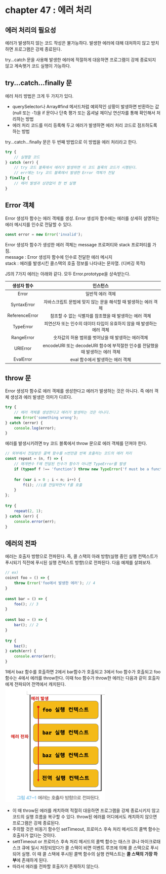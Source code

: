 # chapter 47 : 에러 처리
## 에러 처리의 필요성
에러가 발생하지 않는 코드 작성은 불가능하다. 발생한 에러에 대해 대처하지 않고 방치하면 프로그램은 강제 종료된다.

try...catch 문을 사용해 발생한 에러에 적절하게 대응하면 프로그램이 강제 종료되지 않고 계속햇거 코드 실행이 가능하다.

## try...catch...finally 문
에러 처리 방법은 크게 두 가지가 있다.  
- querySelector나 Array#find 메서드처럼 예외적인 상황이 발생하면 반환하는 값(null 또는 -1)을 if 문이나 단축 평가 또는 옵셔널 체이닝 연산자를 통해 확인해서 처리하는 방법
- 에러 처리 코드를 미리 등록해 두고 에러가 발생하면 에러 처리 코드로 점프하도록 하는 방법  

try...catch...finally 문은 두 번째 방법으로 이 방법을 에러 처리라고 한다.

```js
try {
    // 실행할 코드
} catch (err) {
    // try 코드 블록에서 에러가 발생하면 이 코드 블록의 코드가 시행된다.
    // err에는 try 코드 블록에서 발생한 Error 객체가 전달
} finally {
    // 에러 발생과 상관없이 한 번 실행
}
```

## Error 객체
Error 생성자 함수는 에러 객체를 생성. Error 생성자 함수에는 에러를 상세히 설명하는 에러 메시지를 인수로 전달할 수 있다.
```js
const error = new Error('invalid');
```
Error 생성자 함수가 생성한 에러 객체는 message 프로퍼티와 stack 프로퍼티를 가짐.  
message : Error 생성자 함수에 인수로 전달한 에러 메시지  
stack : 에러를 발생시킨 콜스택의 호출 정보를 나타내는 문자열. (디버깅 목적)

JS의 7가지 에러는 아래와 같다. 모두 Error.prototype을 상속받는다.

| 생성자 함수 | 인스턴스 |
|:----------:|:---------:|
| Error | 일반적 에러 객체 |
| SyntaxError | 자바스크립트 문법에 맞지 않는 문을 해석할 때 발생하는 에러 객체 |
| ReferenceError | 참조할 수 없는 식별자를 참조했을 때 발생하는 에러 객체 | 
| TypeError | 피연산자 또는 인수의 데이터 타입이 유효하지 않을 때 발생하는 에러 객체 | 
| RangeError | 숫자값의 허용 범위를 벗어났을 때 발생하는 에러객체 | 
| URIError | encodeURI 또는 decodeURI 함수에 부적절한 인수를 전달했을 때 발생하는 에러 객체 | 
| EvalError | eval 함수에서 발생하는 에러 객체 |

## throw 문
Error 생성자 함수로 에러 객체를 생성한다고 에러가 발생하는 것은 아니다. 즉 에러 객체 생성과 에러 발생은 의미가 다르다.
```js
try {
    // 에러 객체를 생성한다고 에러가 발생하는 것은 아니다.
    new Error('something wrong');
} catch (error) {
    console.log(error);
}
```

에러를 발생시키려면 try 코드 블록에서 throw 문으로 에러 객체를 던져야 한다.

```js
// 외부에서 전달받은 콜백 함수를 n번만큼 반복 호출하는 코드의 에러 처리
const repeat = (n, f) => {
    // 매개변수 f에 전달된 인수가 함수가 아니면 TypeError를 발생
    if (typeof f !== 'function') throw new TypeError('f must be a function');

    for (var i = 0 ; i < n; i++) {
        f(i); //i를 전달하면서 f를 호출
    }
};

try {
    repeat(2, 1);
} catch (err) {
    console.error(err);
}
```

## 에러의 전파
에러는 호출자 방향으로 전파된다. 
즉, 콜 스택의 아래 방향(실행 중인 실행 컨택스트가 푸시되기 직전에 푸시된 실행 컨텍스트 방향)으로 전파된다. 다음 예제를 살펴보자. 

```js
// ex)
coinst foo = () => {
    throw Error('foo에서 발생한 에러'); // 4
}

const bar = () => {
    foo(); // 3
}

const baz = () => {
    bar(); // 2
}

try {
    baz();
} catch(err) {
    console.error(err);
}
```

1에서 baz 함수를 호출하면 2에서 bar함수가 호출되고 3에서 foo 함수가 호출되고 foo 함수는 4에서 에러를 throw한다. 이때 foo 함수가 throw한 에러는 다음과 같이 호출자에게 전파되어 전역에서 캐치된다.  
![에러전파](images/에러전파.png)   

- 이 때 throw된 에러를 캐치하여 적절히 대응하면 프로그램을 강제 종료시키지 않고 코드의 실행 흐름을 복구할 수 있다. throw된 에러를 어디에서도 캐치하지 않으면 프로그램은 강제 종료된다.  
- 주의할 것은 비동기 함수인 setTimeout, 프로미스 후속 처리 메서드의 콜백 함수는 호출자가 없다는 것이다.  
- settTimeout or 프로미스 후속 처리 메서드의 콜백 함수는 태스크 큐나 마이크로태스크 큐에 일시 저장되었다가 콜 스택이 비면 이벤트 루프에 의해 콜 스택으로 푸시되어 실행. 이 때 콜 스택에 푸시된 콜백 함수의 실행 컨텍스트는 **콜 스택의 가장 하부**에 존재하게 된다. 
- 따라서 에러를 전파할 호출자가 존재하지 않는다.
